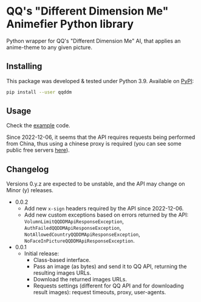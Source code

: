 # QQ's "Different Dimension Me" Animefier Python library

Python wrapper for QQ's "Different Dimension Me" AI, that applies an anime-theme to any given picture.

## Installing

This package was developed & tested under Python 3.9. Available on [PyPI](https://pypi.org/project/qqddm):

```bash
pip install --user qqddm
```

## Usage

Check the [example](example.py) code.

Since 2022-12-06, it seems that the API requires requests being performed from China, thus using a chinese proxy is required (you can see some public free servers [here](http://free-proxy.cz/en/proxylist/country/CN/socks5/ping/all)).

## Changelog

Versions 0.y.z are expected to be unstable, and the API may change on Minor (y) releases.

- 0.0.2
  - Add new `x-sign` headers required by the API since 2022-12-06.
  - Add new custom exceptions based on errors returned by the API: `VolumnLimitQQDDMApiResponseException`, `AuthFailedQQDDMApiResponseException`, `NotAllowedCountryQQDDMApiResponseException`, `NoFaceInPictureQQDDMApiResponseException`.
- 0.0.1
  - Initial release:
    - Class-based interface.
    - Pass an image (as bytes) and send it to QQ API, returning the resulting images URLs.
    - Download the returned images URLs.
    - Requests settings (different for QQ API and for downloading result images): request timeouts, proxy, user-agents.
